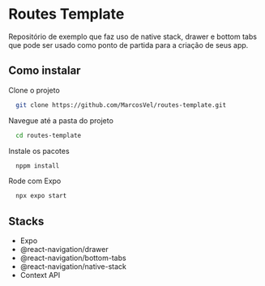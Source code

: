 # Routes Template

Repositório de exemplo que faz uso de native stack, drawer e bottom tabs que pode ser usado como ponto de partida para a criação de seus app.

## Como instalar

Clone o projeto

```bash
  git clone https://github.com/MarcosVel/routes-template.git
```

Navegue até a pasta do projeto

```bash
  cd routes-template
```

Instale os pacotes

```bash
  nppm install
```

Rode com Expo

```bash
  npx expo start
```

## Stacks

- Expo
- @react-navigation/drawer
- @react-navigation/bottom-tabs
- @react-navigation/native-stack
- Context API
